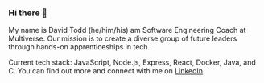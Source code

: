 ### Hi there 👋

My name is David Todd (he/him/his) am Software Engineering Coach at Multiverse. Our mission is to create a diverse group of future leaders through hands-on apprenticeships in tech.

Current tech stack: JavaScript, Node.js, Express, React, Docker, Java, and C. You can find out more and connect with me on [LinkedIn](https://www.linkedin.com/in/david-alan-todd/).


<!--
**davidalantodd/davidalantodd** is a ✨ _special_ ✨ repository because its `README.md` (this file) appears on your GitHub profile.

Here are some ideas to get you started:

- 🔭 I’m currently working on ...
- 🌱 I’m currently learning ...
- 👯 I’m looking to collaborate on ...
- 🤔 I’m looking for help with ...
- 💬 Ask me about ...
- 📫 How to reach me: ...
- 😄 Pronouns: ...
- ⚡ Fun fact: ...
-->
